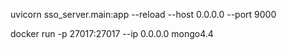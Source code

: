


uvicorn sso_server.main:app --reload --host 0.0.0.0 --port 9000

docker run -p 27017:27017 --ip 0.0.0.0 mongo4.4